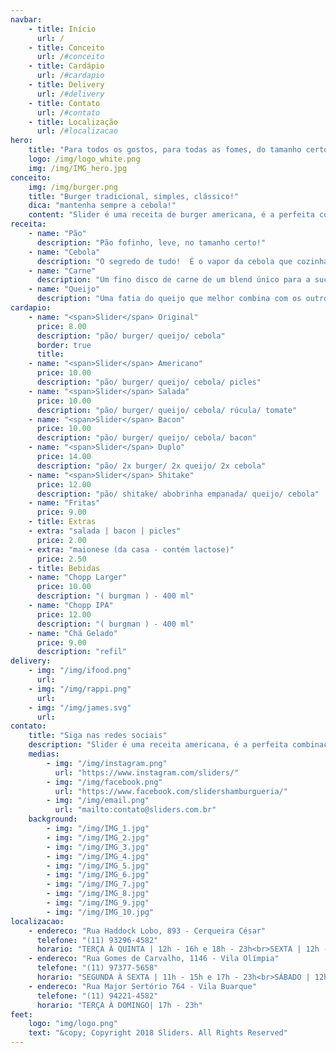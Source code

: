 ```yaml
---
navbar:
    - title: Início
      url: /
    - title: Conceito
      url: /#conceito
    - title: Cardápio
      url: /#cardapio
    - title: Delivery
      url: /#delivery
    - title: Contato
      url: /#contato
    - title: Localização
      url: /#localizacao
hero:
    title: "Para todos os gostos, para todas as fomes, do tamanho certo."
    logo: /img/logo_white.png
    img: /img/IMG_hero.jpg
conceito: 
    img: /img/burger.png
    title: "Burger tradicional, simples, clássico!"
    dica: "mantenha sempre a cebola!"
    content: "Slider é uma receita de burger americana, é a perfeita combinação feita com apenas quatro ingredientes.<br><br>O segredo está em sua preparação equilibrada - cada ingrediente tem a hora de entrar e, quando juntos, são cozidos e aromatizados com o vapor da cebola."
receita: 
    - name: "Pão"
      description: "Pão fofinho, leve, no tamanho certo!"
    - name: "Cebola"
      description: "O segredo de tudo!  É o vapor da cebola que cozinha a carne na medida certa, derrete o queijo e aromatiza o pão!"
    - name: "Carne"
      description: "Um fino disco de carne de um blend único para a suculência perfeita."
    - name: "Queijo"
      description: "Uma fatia do queijo que melhor combina com os outros 3 ingredientes juntos!"
cardapio:
    - name: "<span>Slider</span> Original"
      price: 8.00
      description: "pão/ burger/ queijo/ cebola"
      border: true
      title:  
    - name: "<span>Slider</span> Americano"
      price: 10.00
      description: "pão/ burger/ queijo/ cebola/ picles"
    - name: "<span>Slider</span> Salada"
      price: 10.00
      description: "pão/ burger/ queijo/ cebola/ rúcula/ tomate"
    - name: "<span>Slider</span> Bacon"
      price: 10.00
      description: "pão/ burger/ queijo/ cebola/ bacon"
    - name: "<span>Slider</span> Duplo"
      price: 14.00
      description: "pão/ 2x burger/ 2x queijo/ 2x cebola"
    - name: "<span>Slider</span> Shitake"
      price: 12.00
      description: "pão/ shitake/ abobrinha empanada/ queijo/ cebola"
    - name: "Fritas"
      price: 9.00
    - title: Extras
    - extra: "salada | bacon | picles"
      price: 2.00
    - extra: "maionese (da casa - contém lactose)"
      price: 2.50
    - title: Bebidas
    - name: "Chopp Larger"
      price: 10.00
      description: "( burgman ) - 400 ml"
    - name: "Chopp IPA"
      price: 12.00
      description: "( burgman ) - 400 ml"
    - name: "Chá Gelado"
      price: 9.00
      description: "refil"
delivery:
    - img: "/img/ifood.png" 
      url:
    - img: "/img/rappi.png" 
      url:
    - img: "/img/james.svg" 
      url:
contato:
    title: "Siga nas redes sociais"
    description: "Slider é uma receita americana, é a perfeita combinação feita com apenas quatro ingredientes."
    medias:
        - img: "/img/instagram.png"
          url: "https://www.instagram.com/sliders/"
        - img: "/img/facebook.png" 
          url: "https://www.facebook.com/slidershamburgueria/" 
        - img: "/img/email.png" 
          url: "mailto:contato@sliders.com.br" 
    background:
        - img: "/img/IMG_1.jpg"
        - img: "/img/IMG_2.jpg"
        - img: "/img/IMG_3.jpg"
        - img: "/img/IMG_4.jpg"
        - img: "/img/IMG_5.jpg"
        - img: "/img/IMG_6.jpg"
        - img: "/img/IMG_7.jpg"
        - img: "/img/IMG_8.jpg"
        - img: "/img/IMG_9.jpg"
        - img: "/img/IMG_10.jpg"
localizacao:
    - endereco: "Rua Haddock Lobo, 893 - Cerqueira César"
      telefone: "(11) 93296-4582"
      horario: "TERÇA À QUINTA | 12h - 16h e 18h - 23h<br>SEXTA | 12h - 16h e  18h - 00h<br> SÁBADO | 12h - 00h"
    - endereco: "Rua Gomes de Carvalho, 1146 - Vila Olímpia"
      telefone: "(11) 97377-5658"
      horario: "SEGUNDA À SEXTA | 11h - 15h e 17h - 23h<br>SÁBADO | 12h - 23h"
    - endereco: "Rua Major Sertório 764 - Vila Buarque"
      telefone: "(11) 94221-4582"
      horario: "TERÇA À DOMINGO| 17h - 23h"
feet:
    logo: "img/logo.png"
    text: "&copy; Copyright 2018 Sliders. All Rights Reserved"
---
```

